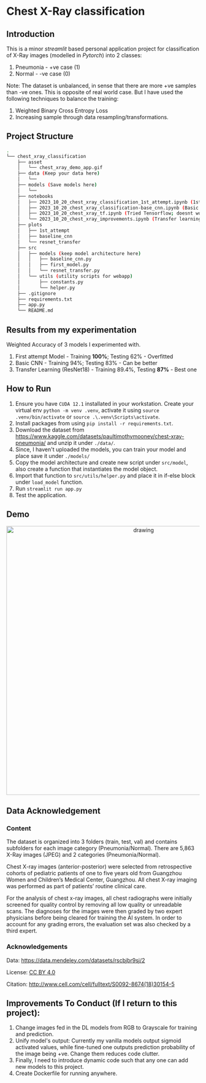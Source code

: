 # Chest X-Ray classification

## Introduction

This is a minor _streamlit_ based personal application project for classification of X-Ray images (modelled in _Pytorch_) into 2 classes:
1. Pneumonia - +ve case (1)
2. Normal - -ve case (0)

Note: The dataset is unbalanced, in sense that there are more +ve samples than -ve ones. This is opposite of real world case. But I have used the following techniques to balance the training:

1. Weighted Binary Cross Entropy Loss
2. Increasing sample through data resampling/transformations.

## Project Structure

```bash
.
└── chest_xray_classification
    ├── asset
    │   └── chest_xray_demo_app.gif 
    ├── data (Keep your data here)
    │   └── 
    ├── models (Save models here)
    │   └──
    ├── notebooks
    │   ├── 2023_10_20_chest_xray_classification_1st_attempt.ipynb (1st attempt)
    │   ├── 2023_10_20_chest_xray_classification-base_cnn.ipynb (Basic CNN model)
    │   ├── 2023_10_20_chest_xray_tf.ipynb (Tried Tensorflow; doesnt work)
    │   └── 2023_10_20_chest_xray_improvements.ipynb (Transfer learning)
    ├── plots
    │   ├── 1st_attempt
    │   ├── baseline_cnn
    │   └── resnet_transfer
    ├── src
    │   ├── models (keep model architecture here)
    │   │   ├── baseline_cnn.py
    │   │   ├── first_model.py
    │   │   └── resnet_transfer.py
    │   └── utils (utility scripts for webapp)
    │       ├── constants.py
    │       └── helper.py
    ├── .gitignore
    ├── requirements.txt
    ├── app.py
    └── README.md
```

## Results from my experimentation

Weighted Accuracy of 3 models I experimented with.

1. First attempt Model - Training __100%__; Testing 62% - Overfitted
2. Basic CNN - Training 94%; Testing 83% - Can be better
3. Transfer Learning (ResNet18) - Training 89.4%, Testing __87%__ - Best one

## How to Run

1. Ensure you have `CUDA 12.1` installated in your workstation.
Create your virtual env `python -m venv .venv`, activate it using `source .venv/bin/activate` or `source .\.venv\Scripts\activate`.
2. Install packages from using `pip install -r requirements.txt`.
3. Download the dataset from https://www.kaggle.com/datasets/paultimothymooney/chest-xray-pneumonia/ and unzip it under `./data/`.
4. Since, I haven't uploaded the models, you can train your model and place save it under `./models/`
5. Copy the model architecture and create new script under `src/model`, also create a function that instantiates the model object.
6. Import that function to `src/utils/helper.py` and place it in if-else block under `load_model` function.
7. Run `streamlit run app.py`
8. Test the application.

## Demo

<center><img src="./asset/chest_x_ray_app.gif" alt="drawing" width="700"></center>


## Data Acknowledgement

### Content

The dataset is organized into 3 folders (train, test, val) and contains subfolders for each image category (Pneumonia/Normal). There are 5,863 X-Ray images (JPEG) and 2 categories (Pneumonia/Normal).

Chest X-ray images (anterior-posterior) were selected from retrospective cohorts of pediatric patients of one to five years old from Guangzhou Women and Children’s Medical Center, Guangzhou. All chest X-ray imaging was performed as part of patients’ routine clinical care.

For the analysis of chest x-ray images, all chest radiographs were initially screened for quality control by removing all low quality or unreadable scans. The diagnoses for the images were then graded by two expert physicians before being cleared for training the AI system. In order to account for any grading errors, the evaluation set was also checked by a third expert.

### Acknowledgements
Data: https://data.mendeley.com/datasets/rscbjbr9sj/2

License: [CC BY 4.0](https://creativecommons.org/licenses/by/4.0/)

Citation: http://www.cell.com/cell/fulltext/S0092-8674(18)30154-5

## Improvements To Conduct (If I return to this project):
1. Change images fed in the DL models from RGB to Grayscale for training and prediction.
2. Unify model's output: Currently my vanilla models output sigmoid activated values, while fine-tuned one outputs prediction probability of the image being +ve. Change them reduces code clutter.
3. Finally, I need to introduce dynamic code such that any one can add new models to this project.
4. Create Dockerfile for running anywhere.